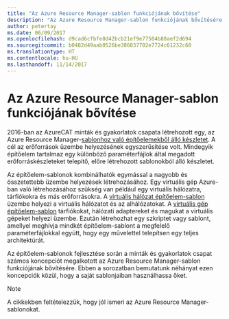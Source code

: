 ```yaml
---
title: "Az Azure Resource Manager-sablon funkciójának bővítése"
description: "Az Azure Resource Manager-sablon funkciójának bővítésére vonatkozó tippeket és trükköket ismertet"
author: petertay
ms.date: 06/09/2017
ms.openlocfilehash: d9cad6cfbfe8d42bcb21ef9e77504b80aef2d694
ms.sourcegitcommit: b0482d49aab0526be386837702e7724c61232c60
ms.translationtype: HT
ms.contentlocale: hu-HU
ms.lasthandoff: 11/14/2017
---
```

# <a name="extend-azure-resource-manager-template-functionality"></a>Az Azure Resource Manager-sablon funkciójának bővítése

2016-ban az AzureCAT minták és gyakorlatok csapata létrehozott egy, az Azure Resource Manager-[sablonhoz való építőelemekből álló készletet](https://github.com/mspnp/template-building-blocks/wiki). A cél az erőforrások üzembe helyezésének egyszerűsítése volt. Mindegyik építőelem tartalmaz egy különböző paraméterfájlok által megadott erőforráskészleteket telepítő, előre létrehozott sablonokból álló készletet.

Az építőelem-sablonok kombinálhatók egymással a nagyobb és összetettebb üzembe helyezések létrehozásához. Egy virtuális gép Azure-ban való létrehozásához szükség van például egy virtuális hálózatra, tárfiókokra és más erőforrásokra. A [virtuális hálózat építőelem-sablon](https://github.com/mspnp/template-building-blocks/wiki/VNet-(v1)) üzembe helyezi a virtuális hálózatot és az alhálózatokat. A [virtuális gép építőelem-sablon](https://github.com/mspnp/template-building-blocks/wiki/Windows-and-Linux-VMs-(v1)) tárfiókokat, hálózati adaptereket és magukat a virtuális gépeket helyezi üzembe. Ezután létrehozhat egy szkriptet vagy sablont, amellyel meghívja mindkét építőelem-sablont a megfelelő paraméterfájlokkal együtt, hogy egy művelettel telepítsen egy teljes architektúrát.

Az építőelem-sablonok fejlesztése során a minták és gyakorlatok csapat számos koncepciót megalkotott az Azure Resource Manager-sablon funkciójának bővítésére. Ebben a sorozatban bemutatunk néhányat ezen koncepciók közül, hogy a saját sablonjaiban használhassa őket.

> [!NOTE]
> A cikkekben feltételezzük, hogy jól ismeri az Azure Resource Manager-sablonokat.